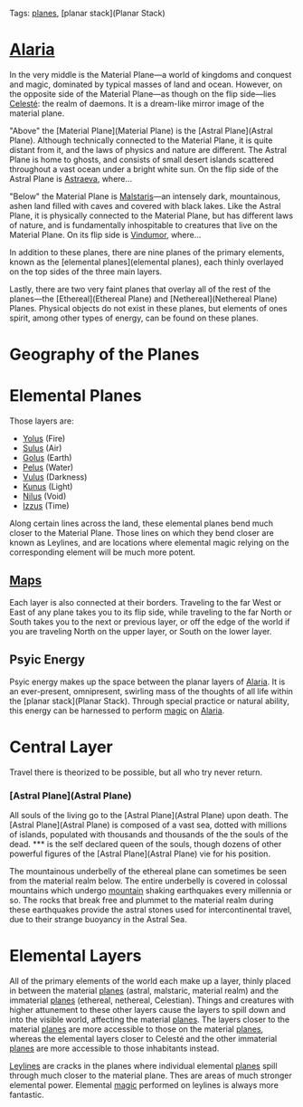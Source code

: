 Tags: [planes](Planes), [planar stack](Planar Stack)

# [Alaria](Alaria)

In the very middle is the Material Plane—a world of kingdoms and conquest and magic, dominated by typical masses of land and ocean. However, on the opposite side of the Material Plane—as though on the flip side—lies [Celesté](Celesté): the realm of daemons. It is a dream-like mirror image of the material plane. 

"Above" the [Material Plane](Material Plane) is the [Astral Plane](Astral Plane). Although technically connected to the Material Plane, it is quite distant from it, and the laws of physics and nature are different. The Astral Plane is home to ghosts, and consists of small desert islands scattered throughout a vast ocean under a bright white sun. On the flip side of the Astral Plane is [Astraeva](Astraeva), where...

"Below" the Material Plane is [Malstaris](Malstaris)—an intensely dark, mountainous, ashen land filled with caves and covered with black lakes. Like the Astral Plane, it is physically connected to the Material Plane, but has different laws of nature, and is fundamentally inhospitable to creatures that live on the Material Plane. On its flip side is [Vindumor](Vindumor), where...

In addition to these planes, there are nine planes of the primary elements, known as the [elemental planes](elemental planes), each thinly overlayed on the top sides of the three main layers. 

Lastly, there are two very faint planes that overlay all of the rest of the planes—the [Ethereal](Ethereal Plane) and [Nethereal](Nethereal Plane) Planes. Physical objects do not exist in these planes, but elements of ones spirit, among other types of energy, can be found on these planes. 

# Geography of the Planes



# Elemental Planes

Those layers are:

- [Yolus](Yolus) (Fire)
- [Sulus](Sulus) (Air)
- [Golus](Golus) (Earth)
- [Pelus](Pelus) (Water)
- [Vulus](Vulus) (Darkness)
- [Kunus](Kunus) (Light)
- [Nilus](Nilus) (Void)
- [Izzus](Izzus) (Time)

Along certain lines across the land, these elemental planes bend much closer to the Material Plane. Those lines on which they bend closer are known as Leylines, and are locations where elemental magic relying on the corresponding element will be much more potent.

## [Maps](Maps)

Each layer is also connected at their borders. Traveling to the far West or East of any plane takes you to its flip side, while traveling to the far North or South takes you to the next or previous layer, or off the edge of the world if you are traveling North on the upper layer, or South on the lower layer. 

## Psyic Energy

Psyic energy makes up the space between the planar layers of [Alaria](Alaria). It is an ever-present, omnipresent, swirling mass of the thoughts of all life within the [planar stack](Planar Stack). Through special practice or natural ability, this energy can be harnessed to perform [magic](Magic) on [Alaria](Alaria). 

# Central Layer

Travel there is theorized to be possible, but all who try never return.


### [Astral Plane](Astral Plane)

All souls of the living go to the [Astral Plane](Astral Plane) upon death. The [Astral Plane](Astral Plane) is composed of a vast sea, dotted with millions of islands, populated with thousands and thousands of the the souls of the dead. *** is the self declared queen of the souls, though dozens of other powerful figures of the [Astral Plane](Astral Plane) vie for his position.

The mountainous underbelly of the ethereal plane can sometimes be seen from the material realm below. The entire underbelly is covered in colossal mountains which undergo [mountain](Mountains) shaking earthquakes every millennia or so. The rocks that break free and plummet to the material realm during these earthquakes provide the astral stones used for intercontinental travel, due to their strange buoyancy in the Astral Sea. 

# Elemental Layers

All of the primary elements of the world each make up a layer, thinly placed in between the material [planes](Planes) (astral, malstaric, material realm) and the immaterial [planes](Planes) (ethereal, nethereal, Celestian). Things and creatures with higher attunement to these other layers cause the layers to spill down and into the visible world, affecting the material [planes](Planes). The layers closer to the material [planes](Planes) are more accessible to those on the material [planes](Planes), whereas the elemental layers closer to Celesté and the other immaterial [planes](Planes) are more accessible to those inhabitants instead.

[Leylines](Leylines) are cracks in the planes where individual elemental [planes](Planes) spill through much closer to the material plane. Thes are areas of much stronger elemental power. Elemental [magic](Magic) performed on leylines is always more fantastic.
